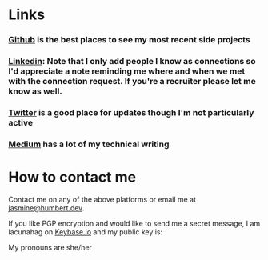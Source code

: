 # Links
### [Github](https://github.com/lacunahag) is the best places to see my most recent side projects
 
### [Linkedin](https://www.linkedin.com/in/jasminehumbert/): Note that I only add people I know as connections so I'd appreciate a note reminding me where and when we met with the connection request. If you're a recruiter please let me know as well.

### [Twitter](https://twitter.com/lacunahag) is a good place for updates though I'm not particularly active

### [Medium](https://twitter.com/lacunahag) has a lot of my technical writing

# How to contact me
Contact me on any of the above platforms or email me at [jasmine@humbert.dev](mailto:jasmine@humbert.dev).

If you like PGP encryption and would like to send me a secret message, I am lacunahag on [Keybase.io](Keybase.io) and my public key is:

<public key>

My pronouns are she/her
